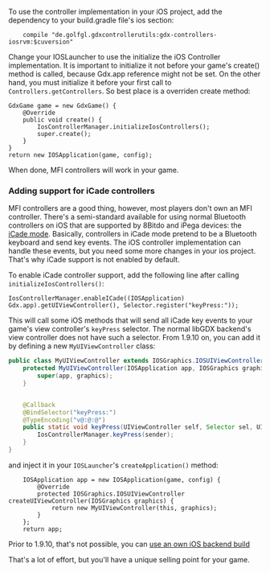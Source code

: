 To use the controller implementation in your iOS project, add the dependency to your build.gradle file's ios section:

        compile "de.golfgl.gdxcontrollerutils:gdx-controllers-iosrvm:$cuversion"


Change your IOSLauncher to use the initialize the iOS Controller implementation. It is important to initialize it not before your game's create() method is called, because Gdx.app reference might not be set. On the other hand, you must initialize it before your first call to `Controllers.getControllers`. So best place is a overriden create method:

    GdxGame game = new GdxGame() {
        @Override
        public void create() {
            IosControllerManager.initializeIosControllers();
            super.create();
        }
    }
    return new IOSApplication(game, config);

When done, MFI controllers will work in your game.

### Adding support for iCade controllers
MFI controllers are a good thing, however, most players don't own an MFI controller. There's a semi-standard available for using normal Bluetooth controllers on iOS that are supported by 8Bitdo and iPega devices: the [iCade mode](https://www.raywenderlich.com/2958-adding-icade-support-to-your-game). Basically, controllers in iCade mode pretend to be a Bluetooth keyboard and send key events. The iOS controller implementation can handle these events, but you need some more changes in your ios project. That's why iCade support is not enabled by default.

To enable iCade controller support, add the following line after calling `initializeIosControllers()`:

    IosControllerManager.enableICade((IOSApplication) Gdx.app).getUIViewController(), Selector.register("keyPress:"));

This will call some iOS methods that will send all iCade key events to your game's view controller's `keyPress` selector. The normal libGDX backend's view controller does not have such a selector. From 1.9.10 on, you can add it by defining a new `MyUIViewController` class:

```java
public class MyUIViewController extends IOSGraphics.IOSUIViewController {
    protected MyUIViewController(IOSApplication app, IOSGraphics graphics) {
        super(app, graphics);
    }


    @Callback
    @BindSelector("keyPress:")
    @TypeEncoding("v@:@:@")
    public static void keyPress(UIViewController self, Selector sel, UIKeyCommand sender) {
        IosControllerManager.keyPress(sender);
    }
}
``` 

and inject it in your `IOSLauncher`'s `createApplication()` method:

        IOSApplication app = new IOSApplication(game, config) {
            @Override
            protected IOSGraphics.IOSUIViewController createUIViewController(IOSGraphics graphics) {
                return new MyUIViewController(this, graphics);
            }
        };
        return app;

Prior to 1.9.10, that's not possible, you can [use an own iOS backend build](https://github.com/MrStahlfelge/gdx-backends/)

That's a lot of effort, but you'll have a unique selling point for your game.